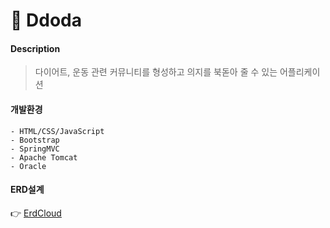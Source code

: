 # :runner: Ddoda
#### Description 
> 다이어트, 운동 관련 커뮤니티를 형성하고 의지를 북돋아 줄 수 있는 어플리케이션

#### 개발환경
```
- HTML/CSS/JavaScript
- Bootstrap
- SpringMVC
- Apache Tomcat
- Oracle
```

#### ERD설계
:point_right: [ErdCloud](https://www.erdcloud.com/d/Xj9AKtkD5KbBov8x3)
